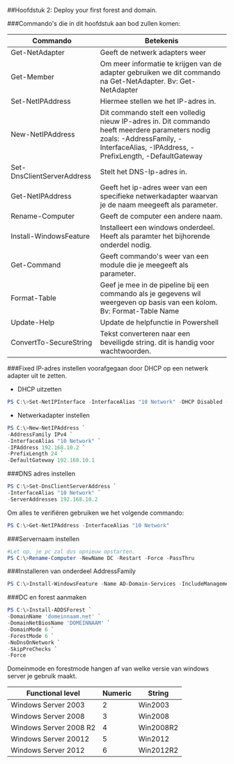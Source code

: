 ##Hoofdstuk 2: Deploy your first forest and domain.

###Commando's die in dit hoofdstuk aan bod zullen komen:

| Commando                   | Betekenis                                                                                                                                                                          |
|----------------------------|------------------------------------------------------------------------------------------------------------------------------------------------------------------------------------|
| Get-NetAdapter             | Geeft de netwerk adapters weer                                                                                                                                                     |
| Get-Member                 | Om meer informatie te krijgen van de adapter gebruiken we dit commando na Get-NetAdapter. Bv: Get-NetAdapter | Get-Member                                                          |
| Set-NetIPAddress           | Hiermee stellen we het IP-adres in.                                                                                                                                                |
| New-NetIPAddress           | Dit commando stelt een volledig nieuw IP-adres in. Dit commando heeft meerdere parameters nodig zoals: -AddressFamily, -InterfaceAlias, -IPAddress, -PrefixLength, -DefaultGateway |
| Set-DnsClientServerAddress | Stelt het DNS-Ip-adres in.                                                                                                                                                         |
| Get-NetIPAddress           | Geeft het ip-adres weer van een specifieke netwerkadapter waarvan je de naam meegeeft als parameter.                                                                               |
| Rename-Computer            | Geeft de computer een andere naam.                                                                                                                                                 |
| Install-WindowsFeature     | Installeert een windows onderdeel. Heeft als paramter het bijhorende onderdel nodig.                                                                                               |
| Get-Command                | Geeft commando's weer van een module die je meegeeft als parameter.                                                                                                                |
| Format-Table               | Geef je mee in de pipeline bij een commando als je gegevens wil weergeven op basis van een kolom. Bv: Format-Table Name                                                            |
| Update-Help                | Update de helpfunctie in Powershell                                                                                                                                                |
| ConvertTo-SecureString     | Tekst converteren naar een beveiligde string. dit is handig voor wachtwoorden.                                                                                                                                                                                   |

###Fixed IP-adres instellen voorafgegaan door DHCP op een netwerk adapter uit te zetten.
* DHCP uitzetten
```PowerShell
PS C:\>Set-NetIPInterface -InterfaceAlias "10 Network" -DHCP Disabled -PassThru
```
* Netwerkadapter instellen
```PowerShell
PS C:\>New-NetIPAddress `
-AddressFamily IPv4 `
-InterfaceAlias "10 Network" `
-IPAddress 192.168.10.2 `
-PrefixLength 24 `
-DefaultGateway 192.168.10.1
```

###DNS adres instellen
```PowerShell
PS C:\>Set-DnsClientServerAddress `
-InterfaceAlias "10 Network" `
-ServerAddresses 192.168.10.2
```

Om alles te verifiëren gebruiken we het volgende commando:
```PowerShell
PS C:\>Get-NetIPAddress -InterfaceAlias "10 Network"
```

###Servernaam instellen
```PowerShell
#Let op, je pc zal dus opnieuw opstarten.
PS C:\>Rename-Computer -NewName DC -Restart -Force -PassThru
```

###Installeren van onderdeel AddressFamily
```PowerShell
PS C:\>Install-WindowsFeature -Name AD-Domain-Services -IncludeManagementTools
```
###DC en forest aanmaken
```PowerShell
PS C:\>Install-ADDSForest `
-DomainName 'domeinnaam.net' `
-DomainNetBiosName 'DOMEINNAAM' `
-DomainMode 6 `
-ForestMode 6 `
-NoDnsOnNetwork `
-SkipPreChecks `
-Force 
```
Domeinmode en forestmode hangen af van welke versie van windows server je gebruik maakt.

| Functional level       | Numeric | String    |
|------------------------|---------|-----------|
| Windows Server 2003    | 2       | Win2003   |
| Windows Server 2008    | 3       | Win2008   |
| Windows Server 2008 R2 | 4       | Win2008R2 |
| Windows Server 20012   | 5       | Win2012   |
| Windows Server 2012    | 6       | Win2012R2 |